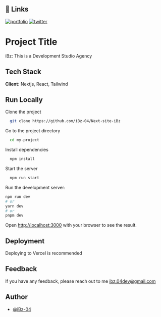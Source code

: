 ## 🔗 Links
[![portfolio](https://img.shields.io/badge/my_portfolio-000?style=for-the-badge&logo=ko-fi&logoColor=white)](https://ibzdev.site)
[![twitter](https://img.shields.io/badge/twitter-1DA1F2?style=for-the-badge&logo=twitter&logoColor=white)](https://twitter.com/ibrahh__ib)

# Project Title
iBz:
This is a Development Studio Agency


## Tech Stack

**Client:** Nextjs, React, Tailwind

## Run Locally
Clone the project

```bash
  git clone https://github.com/iBz-04/Next-site-iBz
```

Go to the project directory

```bash
  cd my-project
```

Install dependencies

```bash
  npm install
```
Start the server

```bash
  npm run start
```
Run the development server:

```bash
npm run dev
# or
yarn dev
# or
pnpm dev
```

Open [http://localhost:3000](http://localhost:3000) with your browser to see the result.

## Deployment 
Deploying to Vercel is recommended

## Feedback

If you have any feedback, please reach out to me ibz.04dev@gmail.com


## Author

- [@iBz-04](https://github.com/iBz-04)

